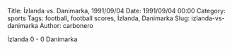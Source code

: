Title: İzlanda vs. Danimarka, 1991/09/04
Date: 1991/09/04 00:00
Category: sports
Tags: football, football scores, İzlanda, Danimarka
Slug: izlanda-vs-danimarka
Author: carbonero


İzlanda 0 - 0 Danimarka
